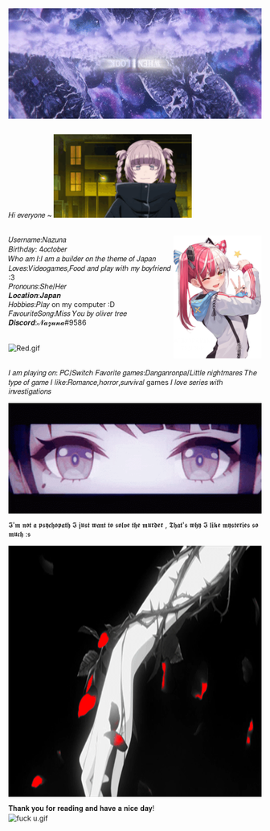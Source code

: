 <img align="center" src="https://raw.githubusercontent.com/Nazuna-UwU/Nazuna-UwU/main/img/Look%20at%20the%20stars.gif" alt="stars.gif" width="1275" height="220" />
<br><br>

𝐻𝑖 𝑒𝑣𝑒𝑟𝑦𝑜𝑛𝑒 ~ <img src="https://raw.githubusercontent.com/Nazuna-UwU/Nazuna-UwU/main/img/Hi.gif" alt="Hi.gif" width="275" /><br>

<br>
<img align="right" src="https://raw.githubusercontent.com/Nazuna-UwU/Nazuna-UwU/main/img/Clin%20d'oeil.png" alt="Clin d'oeil.png" width="175" />
𝑈𝑠𝑒𝑟𝑛𝑎𝑚𝑒:𝑁𝑎𝑧𝑢𝑛𝑎<br>
𝐵𝑖𝑟𝑡ℎ𝑑𝑎𝑦: 4𝑜𝑐𝑡𝑜𝑏𝑒𝑟<br>
𝑊ℎ𝑜 𝑎𝑚 𝐼:𝐼 𝑎𝑚 𝑎 𝑏𝑢𝑖𝑙𝑑𝑒𝑟 𝑜𝑛 𝑡ℎ𝑒 𝑡ℎ𝑒𝑚𝑒 𝑜𝑓 𝐽𝑎𝑝𝑎𝑛<br>
𝐿𝑜𝑣𝑒𝑠:𝑉𝑖𝑑𝑒𝑜𝑔𝑎𝑚𝑒𝑠,𝐹𝑜𝑜𝑑 𝑎𝑛𝑑 𝑝𝑙𝑎𝑦 𝑤𝑖𝑡ℎ 𝑚𝑦 𝑏𝑜𝑦𝑓𝑟𝑖𝑒𝑛𝑑 :3<br>
𝑃𝑟𝑜𝑛𝑜𝑢𝑛𝑠:𝑆ℎ𝑒/𝐻𝑒𝑟<br>
𝑳𝒐𝒄𝒂𝒕𝒊𝒐𝒏:𝑱𝒂𝒑𝒂𝒏<br>
𝐻𝑜𝑏𝑏i𝑒𝑠:𝑃𝑙𝑎𝑦 on my computer :D<br>
𝐹𝑎𝑣𝑜𝑢𝑟𝑖𝑡𝑒𝑆𝑜𝑛𝑔:𝑀𝑖𝑠𝑠 𝑌𝑜𝑢 𝑏𝑦 𝑜𝑙𝑖𝑣𝑒𝑟 𝑡𝑟𝑒𝑒<br>
𝑫𝒊𝒔𝒄𝒐𝒓𝒅:𝓝𝓪𝔃𝓾𝓷𝓪#9586<br>

<br><img align="center" src="https://raw.githubusercontent.com/Nazuna-UwU/Nazuna-UwU/main/img/Red.gif" alt="Red.gif" width="1275" /><br>

<br>
𝐼 𝑎𝑚 𝑝𝑙𝑎𝑦𝑖𝑛𝑔 𝑜𝑛: 𝑃𝐶/𝑆𝑤𝑖𝑡𝑐ℎ
𝐹𝑎𝑣𝑜𝑟𝑖𝑡𝑒 𝑔𝑎𝑚𝑒𝑠:𝐷𝑎𝑛𝑔𝑎𝑛𝑟𝑜𝑛𝑝𝑎/𝐿𝑖𝑡𝑡𝑙𝑒 𝑛𝑖𝑔ℎ𝑡𝑚𝑎𝑟𝑒𝑠
𝑇ℎ𝑒 𝑡𝑦𝑝𝑒 𝑜𝑓 𝑔𝑎𝑚𝑒 𝐼 𝑙𝑖𝑘𝑒:𝑅𝑜𝑚𝑎𝑛𝑐𝑒,ℎ𝑜𝑟𝑟𝑜𝑟,𝑠𝑢𝑟𝑣𝑖𝑣𝑎𝑙 games
𝐼 𝑙𝑜𝑣𝑒 𝑠𝑒𝑟𝑖𝑒𝑠 𝑤𝑖𝑡ℎ 𝑖𝑛𝑣𝑒𝑠𝑡𝑖𝑔𝑎𝑡𝑖𝑜𝑛𝑠
<br>


<img align="center" src="https://raw.githubusercontent.com/Nazuna-UwU/Nazuna-UwU/main/img/purple.gif" alt="purple.gif" width="1275" height="220" /><br>


𝕴'𝖒 𝖓𝖔𝖙 𝖆 𝖕𝖘𝖞𝖈𝖍𝖔𝖕𝖆𝖙𝖍 𝕴 𝖏𝖚𝖘𝖙 𝖜𝖆𝖓𝖙 𝖙𝖔 𝖘𝖔𝖑𝖛𝖊 𝖙𝖍𝖊 𝖒𝖚𝖗𝖉𝖊𝖗 , 𝕿𝖍𝖆𝖙'𝖘 𝖜𝖍𝖞 𝕴 𝖑𝖎𝖐𝖊 𝖒𝖞𝖘𝖙𝖊𝖗𝖎𝖊𝖘 𝖘𝖔 𝖒𝖚𝖈𝖍 :𝖘<br>

<img align="center" src="https://raw.githubusercontent.com/Nazuna-UwU/Nazuna-UwU/main/img/murder.gif" alt="murder.gif" width="1275" height="500" /><br>

𝐓𝐡𝐚𝐧𝐤 𝐲𝐨𝐮 𝐟𝐨𝐫 𝐫𝐞𝐚𝐝𝐢𝐧𝐠 𝐚𝐧𝐝 𝐡𝐚𝐯𝐞 𝐚 𝐧𝐢𝐜𝐞 𝐝𝐚𝐲!<br>
<img align="center" src="https://raw.githubusercontent.com/Nazuna-UwU/Nazuna-UwU/main/img/fuck%20u.gif" alt="fuck u.gif" width="1275" height="500" />
